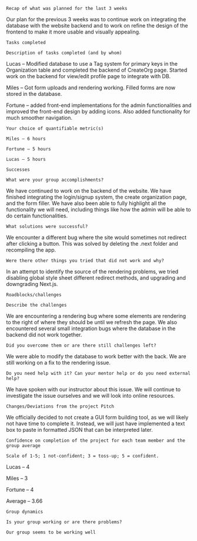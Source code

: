     Recap of what was planned for the last 3 weeks 

Our plan for the previous 3 weeks was to continue work on integrating the database with the website backend and to work on refine the design of the frontend to make it more usable and visually appealing.  

    Tasks completed  

    Description of tasks completed (and by whom) 

 

Lucas – Modified database to use a Tag system for primary keys in the Organization table and completed the backend of CreateOrg page. Started work on the backend for view/edit profile page to integrate with DB.  

Miles – Got form uploads and rendering working. Filled forms are now stored in the database. 

Fortune – added front-end implementations for the admin functionalities and improved the front-end design by adding icons. Also added functionality for much smoother navigation. 

    Your choice of quantifiable metric(s) 

    Miles – 6 hours 

    Fortune – 5 hours 

    Lucas – 5 hours  

    Successes  

    What were your group accomplishments? 

We have continued to work on the backend of the website. We have finished integrating the login/signup system, the create organization page, and the form filler. We have also been able to fully highlight all the functionality we will need, including things like how the admin will be able to do certain functionalities.  

    What solutions were successful? 

We encounter a different bug where the site would sometimes not redirect after clicking a button. This was solved by deleting the .next folder and recompiling the app.  

    Were there other things you tried that did not work and why? 

In an attempt to identify the source of the rendering problems, we tried disabling global style sheet different redirect methods, and upgrading and downgrading Next.js.  

    Roadblocks/challenges  

    Describe the challenges 

We are encountering a rendering bug where some elements are rendering to the right of where they should be until we refresh the page. We also encountered several small integration bugs where the database in the backend did not work together.  

    Did you overcome them or are there still challenges left? 

We were able to modify the database to work better with the back. We are still working on a fix to the rendering issue.  

    Do you need help with it? Can your mentor help or do you need external help? 

We have spoken with our instructor about this issue. We will continue to investigate the issue ourselves and we will look into online resources.  

    Changes/Deviations from the project Pitch 

We officially decided to not create a GUI form building tool, as we will likely not have time to complete it. Instead, we will just have implemented a text box to paste in formatted JSON that can be interpreted later.  

    Confidence on completion of the project for each team member and the group average  

    Scale of 1-5; 1 not-confident; 3 = toss-up; 5 = confident. 

Lucas – 4 

Miles – 3 

Fortune – 4 

Average – 3.66 

    Group dynamics  

    Is your group working or are there problems? 

    Our group seems to be working well 

 